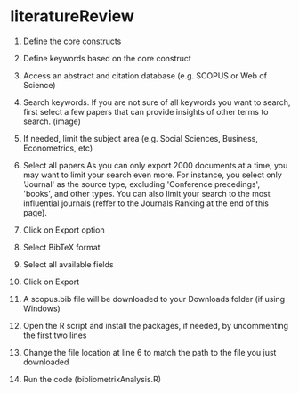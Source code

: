 # literatureReview

1. Define the core constructs
2. Define keywords based on the core construct
3. Access an abstract and citation database (e.g. SCOPUS or Web of Science)
4. Search keywords. If you are not sure of all keywords you want to search, first select a few papers that can provide insights of other terms to search.
(image)

5. If needed, limit the subject area (e.g. Social Sciences, Business, Econometrics, etc)
6. Select all papers 
As you can only export 2000 documents at a time, you may want to limit your search even more. 
For instance, you select only 'Journal' as the source type, excluding 'Conference precedings', 'books', and other types.
You can also limit your search to the most influential journals (reffer to the Journals Ranking at the end of this page).
7. Click on Export option
8. Select BibTeX format
9. Select all available fields
10. Click on Export
11. A scopus.bib file will be downloaded to your Downloads folder (if using Windows)
12. Open the R script and install the packages, if needed, by uncommenting the first two lines
13. Change the file location at line 6 to match the path to the file you just downloaded
14. Run the code (bibliometrixAnalysis.R)
